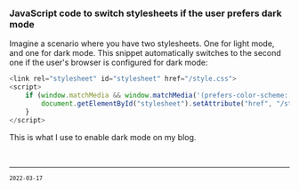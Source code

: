 ### JavaScript code to switch stylesheets if the user prefers dark mode

Imagine a scenario where you have two stylesheets. One for light mode, and one for dark mode. This snippet automatically switches to the second one if the user's browser is configured for dark mode:

```js
<link rel="stylesheet" id="stylesheet" href="/style.css">
<script>
    if (window.matchMedia && window.matchMedia('(prefers-color-scheme: dark)').matches) {
        document.getElementById("stylesheet").setAttribute("href", "/style2.css");  
    }
</script>
```

This is what I use to enable dark mode on my blog.

<br> 

-----

<small>`2022-03-17`</small>


